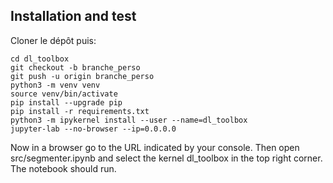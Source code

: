 ## Installation and test

Cloner le dépôt puis:

```
cd dl_toolbox
git checkout -b branche_perso
git push -u origin branche_perso
python3 -m venv venv
source venv/bin/activate
pip install --upgrade pip
pip install -r requirements.txt
python3 -m ipykernel install --user --name=dl_toolbox
jupyter-lab --no-browser --ip=0.0.0.0
```

Now in a browser go to the URL indicated by your console.
Then open src/segmenter.ipynb and select the kernel dl_toolbox in the top right corner. 
The notebook should run.